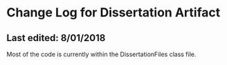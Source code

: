 # Change Log for Dissertation Artifact
## Last edited: 8/01/2018
Most of the code is currently within the DissertationFiles class file.
